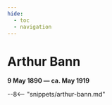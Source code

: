 ```yaml
---
hide:
  - toc
  - navigation 
---
```


# Arthur Bann

**9 May 1890 — ca. May 1919**

--8<-- "snippets/arthur-bann.md"
